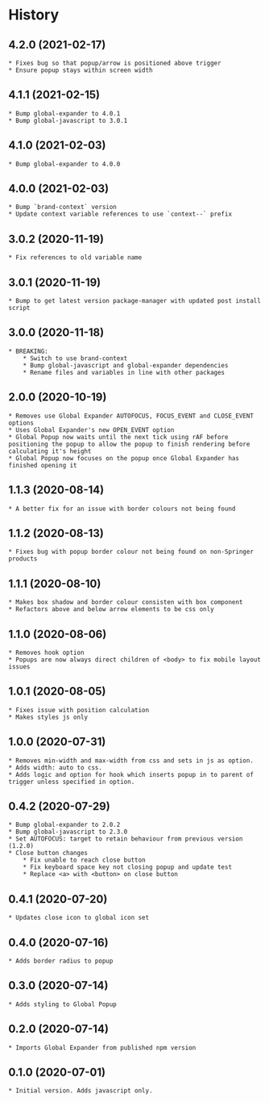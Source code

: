 # History

## 4.2.0 (2021-02-17)
    * Fixes bug so that popup/arrow is positioned above trigger
    * Ensure popup stays within screen width

## 4.1.1 (2021-02-15)
    * Bump global-expander to 4.0.1
    * Bump global-javascript to 3.0.1 

## 4.1.0 (2021-02-03)
    * Bump global-expander to 4.0.0

## 4.0.0 (2021-02-03)
    * Bump `brand-context` version
    * Update context variable references to use `context--` prefix

## 3.0.2 (2020-11-19)
    * Fix references to old variable name

## 3.0.1 (2020-11-19)
    * Bump to get latest version package-manager with updated post install script

## 3.0.0 (2020-11-18)
    * BREAKING: 
        * Switch to use brand-context
        * Bump global-javascript and global-expander dependencies
        * Rename files and variables in line with other packages

## 2.0.0 (2020-10-19)
    * Removes use Global Expander AUTOFOCUS, FOCUS_EVENT and CLOSE_EVENT options
    * Uses Global Expander's new OPEN_EVENT option
    * Global Popup now waits until the next tick using rAF before positioning the popup to allow the popup to finish rendering before calculating it's height 
    * Global Popup now focuses on the popup once Global Expander has finished opening it
    
## 1.1.3 (2020-08-14)
    * A better fix for an issue with border colours not being found

## 1.1.2 (2020-08-13)
    * Fixes bug with popup border colour not being found on non-Springer products

## 1.1.1 (2020-08-10)
    * Makes box shadow and border colour consisten with box component
    * Refactors above and below arrow elements to be css only

## 1.1.0 (2020-08-06)
    * Removes hook option
    * Popups are now always direct children of <body> to fix mobile layout issues

## 1.0.1 (2020-08-05)
    * Fixes issue with position calculation
    * Makes styles js only
    
## 1.0.0 (2020-07-31)
    * Removes min-width and max-width from css and sets in js as option.
    * Adds width: auto to css.
    * Adds logic and option for hook which inserts popup in to parent of trigger unless specified in option.

## 0.4.2 (2020-07-29)
    * Bump global-expander to 2.0.2
    * Bump global-javascript to 2.3.0
    * Set AUTOFOCUS: target to retain behaviour from previous version (1.2.0)
    * Close button changes
        * Fix unable to reach close button
        * Fix keyboard space key not closing popup and update test
        * Replace <a> with <button> on close button  

## 0.4.1 (2020-07-20)
    * Updates close icon to global icon set

## 0.4.0 (2020-07-16)
    * Adds border radius to popup

## 0.3.0 (2020-07-14)
    * Adds styling to Global Popup
    
## 0.2.0 (2020-07-14)
    * Imports Global Expander from published npm version

## 0.1.0 (2020-07-01)
    * Initial version. Adds javascript only.
